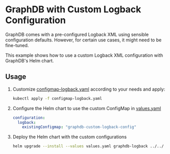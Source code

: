 # GraphDB with Custom Logback Configuration

GraphDB comes with a pre-configured Logback XML using sensible configuration defaults. 
However, for certain use cases, it might need to be fine-tuned. 

This example shows how to use a custom Logback XML configuration with GraphDB's Helm chart.

## Usage

1. Customize [configmap-logback.yaml](configmap-logback.yaml) according to your needs and apply:

   ```bash
   kubectl apply -f configmap-logback.yaml
   ```

2. Configure the Helm chart to use the custom ConfigMap in [values.yaml](values.yaml)

   ```yaml
   configuration:
     logback:
       existingConfigmap: "graphdb-custom-logback-config"
   ```

3. Deploy the Helm chart with the custom configurations

   ```bash
   helm upgrade --install --values values.yaml graphdb-logback ../../
   ```

